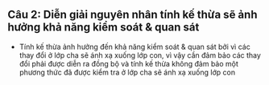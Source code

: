 ## Câu 2: Diễn giải nguyên nhân tính kế thừa sẽ ảnh hưởng khả năng kiểm soát & quan sát

* Tính kế thừa ảnh hưởng đến khả năng kiểm soát & quan sát bởi vì các thay đổi ở lớp cha sẽ ánh xạ xuống lớp con, vì vậy cần đảm bảo các thay đổi phải được diễn ra đồng bộ và tính kế thừa không đảm bảo một phương thức đã được kiểm tra ở lớp cha sẽ ánh xạ xuống lớp con